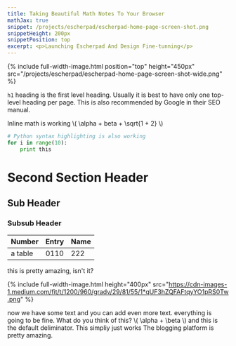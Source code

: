 ```yaml
---
title: Taking Beautiful Math Notes To Your Browser
mathJax: true
snippet: /projects/escherpad/escherpad-home-page-screen-shot.png
snippetHeight: 200px
snippetPosition: top
excerpt: <p>Launching Escherpad And Design Fine-tunning</p>
---
```


{% include full-width-image.html position="top" height="450px" src="/projects/escherpad/escherpad-home-page-screen-shot-wide.png" %}

`h1` heading is the first level heading. Usually it is best to have only one top-level
heading per page. This is also recommended by Google in their SEO manual.
<!-- end excerpt -->

Inline math is working \\( \alpha + beta + \sqrt{1 + 2} \\) 

~~~ python
# Python syntax highlighting is also working
for i in range(10):
    print this
~~~

# Second Section Header

## Sub Header

### Subsub Header

| Number | Entry | Name |
|:------|:-----|:----|
|a table | 0110  | 222  |

this is pretty amazing, isn't it?

{% include full-width-image.html height="400px" src="https://cdn-images-1.medium.com/fit/t/1200/960/gradv/29/81/55/1*qUF3hZQFAFtqyYO1pRS0Tw.png" %}

now we have some text
and you can add even more text. everything is going to be fine.
What do you think of this? \\( \alpha + \beta \\) and this is the default deliminator. This simpliy just works
The blogging platform is pretty amazing.
